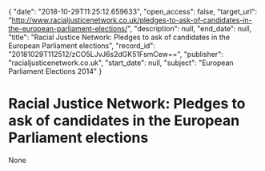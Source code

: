 {
  "date": "2018-10-29T11:25:12.659633", 
  "open_access": false, 
  "target_url": "http://www.racialjusticenetwork.co.uk/pledges-to-ask-of-candidates-in-the-european-parliament-elections/", 
  "description": null, 
  "end_date": null, 
  "title": "Racial Justice Network: Pledges to ask of candidates in the European Parliament elections", 
  "record_id": "20181029T112512/zCO5LJvJ6s2dGK51FsmCew==", 
  "publisher": "racialjusticenetwork.co.uk", 
  "start_date": null, 
  "subject": "European Parliament Elections 2014"
}

# Racial Justice Network: Pledges to ask of candidates in the European Parliament elections

None